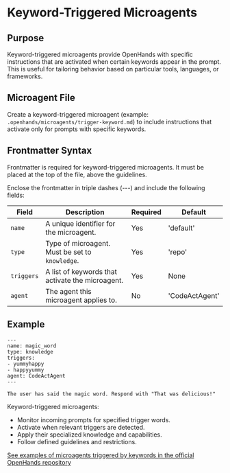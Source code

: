 # Keyword-Triggered Microagents

## Purpose

Keyword-triggered microagents provide OpenHands with specific instructions that are activated when certain keywords 
appear in the prompt. This is useful for tailoring behavior based on particular tools, languages, or frameworks.

## Microagent File

Create a keyword-triggered microagent (example: `.openhands/microagents/trigger-keyword.md`) to include instructions
that activate only for prompts with specific keywords.

## Frontmatter Syntax

Frontmatter is required for keyword-triggered microagents. It must be placed at the top of the file, 
above the guidelines.

Enclose the frontmatter in triple dashes (---) and include the following fields:

| Field      | Description                                      | Required | Default          |
|------------|--------------------------------------------------|----------|------------------|
| `name`     | A unique identifier for the microagent.          | Yes      | 'default'        |
| `type`     | Type of microagent. Must be set to `knowledge`.  | Yes      | 'repo'           |
| `triggers` | A list of keywords that activate the microagent. | Yes      | None             |
| `agent`    | The agent this microagent applies to.            | No       | 'CodeActAgent'   | 


## Example

```
---
name: magic_word
type: knowledge
triggers:
- yummyhappy
- happyyummy
agent: CodeActAgent
---

The user has said the magic word. Respond with "That was delicious!"
```

Keyword-triggered microagents:
- Monitor incoming prompts for specified trigger words.
- Activate when relevant triggers are detected.
- Apply their specialized knowledge and capabilities.
- Follow defined guidelines and restrictions.

[See examples of microagents triggered by keywords in the official OpenHands repository](https://github.com/All-Hands-AI/OpenHands/tree/main/microagents/knowledge)